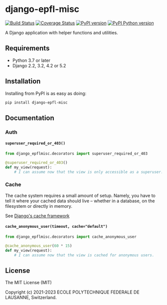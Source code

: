 # django-epfl-misc

[![Build Status][github-actions-image]][github-actions-url]
[![Coverage Status][codecov-image]][codecov-url]
[![PyPI version][pypi-image]][pypi-url]
[![PyPI Python version][pypi-python-image]][pypi-url]

A Django application with helper functions and utilities.

## Requirements

- Python 3.7 or later
- Django 2.2, 3.2, 4.2 or 5.2

## Installation

Installing from PyPI is as easy as doing:

```bash
pip install django-epfl-misc
```

## Documentation

### Auth

#### `superuser_required_or_403()`

```python
from django_epflmisc.decorators import superuser_required_or_403

@superuser_required_or_403()
def my_view(request):
    # I can assume now that the view is only accessible as a superuser.
```

### Cache

The cache system requires a small amount of setup. Namely, you have to tell
it where your cached data should live – whether in a database, on the
filesystem or directly in memory.

See [Django's cache framework][django-cache]

#### `cache_anonymous_user(timeout, cache="default")`

```python
from django_epflmisc.decorators import cache_anonymous_user

@cache_anonymous_user(60 * 15)
def my_view(request):
    # I can assume now that the view is cached for anonymous users.
```

## License

The MIT License (MIT)

Copyright (c) 2021-2023 ECOLE POLYTECHNIQUE FEDERALE DE LAUSANNE, Switzerland.

[github-actions-image]: https://github.com/epfl-si/django-epfl-misc/actions/workflows/build.yml/badge.svg?branch=main
[github-actions-url]: https://github.com/epfl-si/django-epfl-misc/actions

[codecov-image]:https://codecov.io/gh/epfl-si/django-epfl-misc/branch/main/graph/badge.svg
[codecov-url]:https://codecov.io/gh/epfl-si/django-epfl-misc

[pypi-python-image]: https://img.shields.io/pypi/pyversions/django-epfl-misc
[pypi-image]: https://img.shields.io/pypi/v/django-epfl-misc
[pypi-url]: https://pypi.org/project/django-epfl-misc/

[django-cache]: https://docs.djangoproject.com/en/2.2/topics/cache/#setting-up-the-cache

